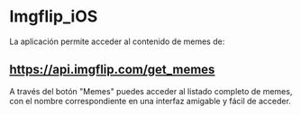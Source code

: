 # Imgflip_iOS


La aplicación permite acceder al contenido de memes de:

## https://api.imgflip.com/get_memes

A través del botón "Memes" puedes acceder al listado completo de memes, con el nombre correspondiente en una interfaz amigable y fácil de acceder.
